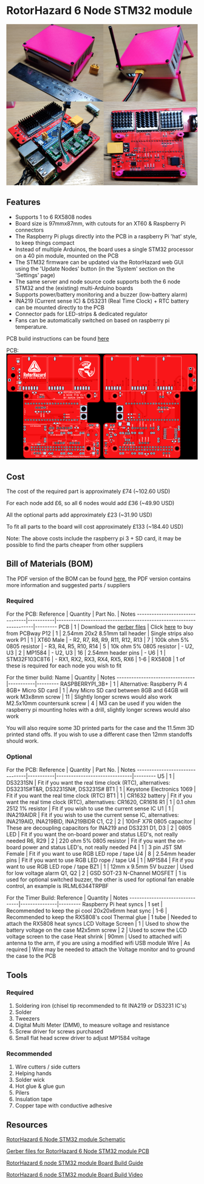 # RotorHazard 6 Node STM32 module

![RH_6_node_STM32_intro_img](img/RH_6_node_STM32_intro_img.png)

## Features

* Supports 1 to 6 RX5808 nodes
* Board size is 97mmx87mm, with cutouts for an XT60 & Raspberry Pi connectors
* The Raspberry Pi plugs directly into the PCB in a raspberry Pi 'hat' style, to keep things compact
* Instead of multiple Arduinos, the board uses a single STM32 processor on a 40 pin module, mounted on the PCB
* The STM32 firmware can be updated via the RotorHazard web GUI using the 'Update Nodes' button (in the 'System' section on the 'Settings' page)
* The same server and node source code supports both the 6 node STM32 and the (existing) multi-Arduino boards
* Supports power/battery monitoring and a buzzer (low-battery alarm)
* INA219 (Current sense IC) & DS3231 (Real Time Clock) + RTC battery can be mounted directly to the PCB
* Connector pads for LED-strips & dedicated regulator
* Fans can be automatically switched on based on raspberry pi temperature.

PCB build instructions can be found [here](BoardBuild.md)

PCB:<br>
![RH6_Node_PCB_Both](img/RH6_Node_PCB_Both.png)

## Cost
The cost of the required part is approximately £74 (~102.60 USD)

For each node add £6, so all 6 nodes would add £36 (~49.90 USD)

All the optional parts add approximately £23 (~31.90 USD)

To fit all parts to the board will cost approximately £133 (~184.40 USD)

Note: The above costs include the raspberry pi 3 + SD card, it may be possible to find the parts cheaper from other suppliers

## Bill of Materials (BOM)
The PDF version of the BOM can be found [here](RotorHazard_6_Node_Timer_BOM_V1.0.pdf), the PDF version contains more information and suggested parts / suppliers
### Required

For the PCB:
Reference                       | Quantity  | Part No.                                                           | Notes
--------------------------------|-----------|--------------------------------------------------------------------|---------
PCB                             |   1       | Download the [gerber files](RotorHazard_6_Node_Timer_fab_V1.0.zip) | Click [here](https://www.pcbway.com/project/shareproject/RotorHazard_6_Node_STM32_Lap_Timer.html) to buy from PCBway
P12	                            |   1	    | 2.54mm 20x2 8.51mm tall header                                     | Single strips also work
P1	                            |   1	    | XT60 Male	                                                         | -
R2, R7, R8, R9, R11, R12, R13	|   7	    | 100k ohm 5% 0805 resistor                                          | -
R3, R4, R5, R10, R14            |   5       | 10k ohm 5% 0805 resistor                                           | -
U2, U3                          |   2	    | MP1584	                                                         | -
U2, U3  	                    |   16	    | 2.54mm header pins                                                 | -
U6	                            |   1	    | STM32F103C8T6 	                                                 | -
RX1, RX2, RX3, RX4, RX5, RX6    |   1-6	    | RX5808	                                                         | 1 of these is required for each node you wish to fit

For the timer build:
Name                            | Quantity  | Notes
--------------------------------|-----------|---------
RASPBERRYPI_3B+                 |   1       | Alternative: Raspberry Pi 4
8GB+ Micro SD card              |   1       | Any Micro SD card between 8GB and 64GB will work
M3x8mm screw                    |   11      | Slightly longer screws would also work
M2.5x10mm countersunk screw     |   4       | M3 can be used if you widen the raspberry pi mounting holes with a drill, slightly longer screws would also work
  
You will also require some 3D printed parts for the case and the 11.5mm 3D printed stand offs. If you wish to use a different case then 12mm standoffs should work.
  
### Optional
For the PCB:
Reference                       | Quantity  | Part No.                      | Notes
--------------------------------|-----------|-------------------------------|---------
U5                              |	1	    | DS3231SN                      | Fit if you want the real time clock (RTC), alternatives: DS3231S#T&R, DS3231SN#, DS3231S#
BT1	                            |   1	    | Keystone Electronics 1069     | Fit if you want the real time clock (RTC)
BT1	                            |   1	    | CR1632 battery                | Fit if you want the real time clock (RTC), alternatives: CR1620, CR1616
R1	                            |   1	    | 0.1 ohm 2512 1% resistor      | Fit if you wish to use the current sense IC
U1	                            |   1	    | INA219AIDR	                | Fit if you wish to use the current sense IC, alternatives: INA219AID, INA219BID, INA219BIDR
C1, C2	                        |   2	    | 100nF X7R 0805 capacitor      | These are decoupling capacitors for INA219 and DS3231
D1, D3	                        |   2	    | 0805 LED       	            | Fit if you want the on-board power and status LED's, not really needed
R6, R29	                        |   2	    | 220 ohm 5% 0805 resistor	    | Fit if you want the on-board power and status LED's, not really needed
P4	                            |   1	    | 3 pin JST SM Female	        | Fit if you want to use RGB LED rope / tape
U4	                            |   8	    | 2.54mm header pins            | Fit if you want to use RGB LED rope / tape
U4	                            |   1	    | MP1584	                    | Fit if you want to use RGB LED rope / tape
BZ1	                            |   1       | 12mm x 9.5mm 5V buzzer        | Used for low voltage alarm
Q1, Q2	                        |   2	    | GSD SOT-23 N-Channel MOSFET   | 1 is used for optional switched buzzer, the other is used for optional fan enable control, an example is IRLML6344TRPBF

For the Timer Build:
Reference                       | Quantity      | Notes
--------------------------------|---------------|---------
Raspberry Pi heat syncs         |   1 set       | Recommended to keep the pi cool
20x20x6mm heat sync             |   1-6         | Recommended to keep the RX5808's cool
Thermal glue                    |   1 tube      | Needed to attach the RX5808 heat syncs
LCD Voltage Screen              |   1           | Used to show the battery voltage on the case
M2x5mm screw                    |   2           | Used to screw the LCD voltage screen to the case
Heat shrink                     |   90mm        | Used to attached wifi antenna to the arm, if you are using a modified wifi USB module 
Wire                            |   As required | Wire may be needed to attach the Voltage monitor and to ground the case to the PCB

## Tools
### Required
1. Soldering iron (chisel tip recommended to fit INA219 or DS3231 IC's)
2. Solder
3. Tweezers
4. Digital Multi Meter (DMM), to measure voltage and resistance
5. Screw driver for screws purchased
6. Small flat head screw driver to adjust MP1584 voltage

### Recommended
1. Wire cutters / side cutters
2. Helping hands
3. Solder wick
4. Hot glue & glue gun
5. Pilers
6. Insulation tape
7. Copper tape with conductive adhesive


## Resources

[RotorHazard 6 Node STM32 module Schematic](RotorHazard_6_Node_Timer_V1.0.pdf)

[Gerber files for RotorHazard 6 Node STM32 module PCB](RotorHazard_6_Node_Timer_fab_V1.0.zip)

[RotorHazard 6 node STM32 module Board Build Guide](BoardBuild.md)

[RotorHazard 6 node STM32 module Board Build Video]()